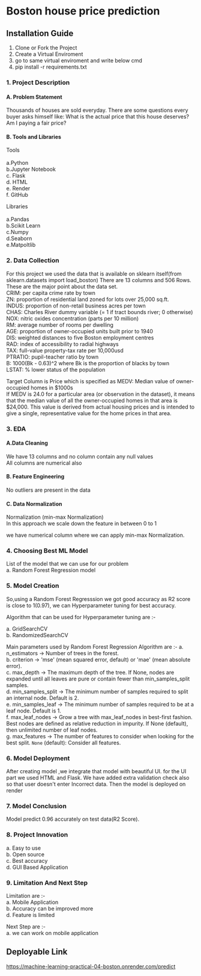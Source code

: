 # Boston house price prediction

## Installation Guide
1. Clone or Fork the Project
2. Create a Virtual Enviroment
3. go to same virtual enviroment and write below cmd
4. pip install -r requirements.txt


### 1. Project Description
#### A. Problem Statement

Thousands of houses are sold everyday. There are some questions every buyer asks himself like: What is the actual price that this house deserves? Am I paying a fair price?

#### B. Tools and Libraries
Tools<br><br>
a.Python<br>
b.Jupyter Notebook<br>
c. Flask<br>
d. HTML<br>
e. Render<br>
f. GitHub

Libraries<br><br>
a.Pandas<br>
b.Scikit Learn<br>
c.Numpy<br>
d.Seaborn<br>
e.Matpoltlib<br>

### 2. Data Collection
For this project we used the data that is available on sklearn itself(from sklearn.datasets import load_boston)
There are 13 columns and 506 Rows. These are the major point about the data set.<br>
CRIM: per capita crime rate by town<br>
ZN: proportion of residential land zoned for lots over 25,000 sq.ft.<br>
INDUS: proportion of non-retail business acres per town<br>
CHAS: Charles River dummy variable (= 1 if tract bounds river; 0 otherwise)<br>
NOX: nitric oxides concentration (parts per 10 million)<br>
RM: average number of rooms per dwelling<br>
AGE: proportion of owner-occupied units built prior to 1940<br>
DIS: weighted distances to five Boston employment centres<br>
RAD: index of accessibility to radial highways<br>
TAX: full-value property-tax rate per 10,000usd<br>
PTRATIO: pupil-teacher ratio by town<br>
B: 1000(Bk - 0.63)^2 where Bk is the proportion of blacks by town<br>
LSTAT: % lower status of the population<br>

Target Column is Price which is specified as
MEDV: Median value of owner-occupied homes in $1000s<br>
If MEDV is 24.0 for a particular area (or observation in the dataset), it means that the median value of all the owner-occupied homes in that area is $24,000. This value is derived from actual housing prices and is intended to give a single, representative value for the home prices in that area.

### 3. EDA
#### A.Data Cleaning
We have 13 columns and no column contain any null values<br>
All columns are numerical also

#### B. Feature Engineering
No outliers are present in the data

#### C. Data Normalization
Normalization (min-max Normalization)<br>
In this approach we scale down the feature in between 0 to 1

we have numerical column where we can apply min-max Normalization.<br>

### 4. Choosing Best ML Model
List of the model that we can use for our problem<br>
a. Random Forest Regression model<br>

### 5. Model Creation
So,using a Random Forest Regresssion we got good accuracy as R2 score is close to 1(0.97), we can Hyperparameter tuning for best accuracy.

Algorithm that can be used for Hyperparameter tuning are :-

a. GridSearchCV<br>
b. RandomizedSearchCV<br>

Main parameters used by Random Forest Regression Algorithm are :-
a. n_estimators -> Number of trees in the forest.<br>
b. criterion -> 'mse' (mean squared error, default) or 'mae' (mean absolute error).<br>
c. max_depth -> The maximum depth of the tree. If None, nodes are expanded until all leaves are pure or contain fewer than min_samples_split samples.<br>
d. min_samples_split -> The minimum number of samples required to split an internal node. Default is 2.<br>
e. min_samples_leaf -> The minimum number of samples required to be at a leaf node. Default is 1.<br>
f. max_leaf_nodes -> Grow a tree with max_leaf_nodes in best-first fashion. Best nodes are defined as relative reduction in impurity. If None (default), then unlimited number of leaf nodes.<br>
g. max_features -> The number of features to consider when looking for the best split. `None` (default): Consider all features.


### 6. Model Deployment
After creating model ,we integrate that model with beautiful UI. for the UI part we used HTML and Flask. We have added extra validation check also so that user doesn't enter Incorrect data. Then the model is deployed on render

### 7. Model Conclusion

Model predict 0.96 accurately on test data(R2 Score).

### 8. Project Innovation
a. Easy to use<br>
b. Open source<br>
c. Best accuracy<br>
d. GUI Based Application

### 9. Limitation And Next Step
Limitation are :-<br>
a. Mobile Application<br>
b. Accuracy can be improved more<br>
d. Feature is limited

Next Step are :-<br>
a. we can work on mobile application<br>

## Deployable Link
https://machine-learning-practical-04-boston.onrender.com/predict